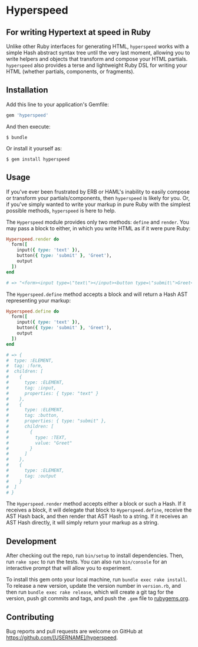 # Hyperspeed

## For writing Hypertext at speed in Ruby

Unlike other Ruby interfaces for generating HTML, `hyperspeed` works with a simple Hash abstract syntax tree until the very last moment, allowing you to write helpers and objects that transform and compose your HTML partials. `hyperspeed` also provides a terse and lightweight Ruby DSL for writing your HTML (whether partials, components, or fragments).

## Installation

Add this line to your application's Gemfile:

```ruby
gem 'hyperspeed'
```

And then execute:

    $ bundle

Or install it yourself as:

    $ gem install hyperspeed

## Usage

If you've ever been frustrated by ERB or HAML's inability to easily compose or transform your partials/components, then `hyperspeed` is likely for you. Or, if you've simply wanted to write your markup in pure Ruby with the simplest possible methods, `hyperspeed` is here to help.

The `Hyperspeed` module provides only two methods: `define` and `render`. You may pass a block to either, in which you write HTML as if it were pure Ruby:

```ruby
Hyperspeed.render do
  form([
    input({ type: 'text' }),
    button({ type: 'submit' }, 'Greet'),
    output
  ])
end

# => "<form><input type=\"text\"></input><button type=\"submit\">Greet</button><output></output></form>"
```

The `Hyperspeed.define` method accepts a block and will return a Hash AST representing your markup:

```ruby
Hyperspeed.define do
  form([
    input({ type: 'text' }),
    button({ type: 'submit' }, 'Greet'),
    output
  ])
end

# => {
#  type: :ELEMENT,
#  tag: :form,
#  children: [
#    {
#      type: :ELEMENT,
#      tag: :input,
#      properties: { type: "text" }
#    },
#    {
#      type: :ELEMENT,
#      tag: :button,
#      properties: { type: "submit" },
#      children: [
#        {
#          type: :TEXT,
#          value: "Greet"
#        }
#      ]
#    },
#    {
#      type: :ELEMENT,
#      tag: :output
#    }
#  ]
# }
```

The `Hyperspeed.render` method accepts either a block or such a Hash. If it receives a block, it will delegate that block to `Hyperspeed.define`, receive the AST Hash back, and then render that AST Hash to a string. If it receives an AST Hash directly, it will simply return your markup as a string.

## Development

After checking out the repo, run `bin/setup` to install dependencies. Then, run `rake spec` to run the tests. You can also run `bin/console` for an interactive prompt that will allow you to experiment.

To install this gem onto your local machine, run `bundle exec rake install`. To release a new version, update the version number in `version.rb`, and then run `bundle exec rake release`, which will create a git tag for the version, push git commits and tags, and push the `.gem` file to [rubygems.org](https://rubygems.org).

## Contributing

Bug reports and pull requests are welcome on GitHub at https://github.com/[USERNAME]/hyperspeed.
